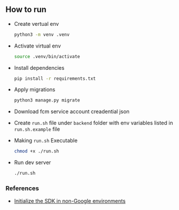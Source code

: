 ## How to run

- Create vertual env

    ```sh
    python3 -m venv .venv
    ```

- Activate virtual env

    ```sh
    source .venv/bin/activate
    ```

- Install dependencies

    ```sh
    pip install -r requirements.txt
    ```

- Apply migrations 

    ```sh
    python3 manage.py migrate
    ```

- Download fcm service account creadential json

- Create `run.sh` file under `backend` folder with env variables listed in `run.sh.example` file

- Making `run.sh` Executable

    ```sh
    chmod +x ./run.sh
    ```

- Run dev server

    ```sh
    ./run.sh
    ```

### References

- [Initialize the SDK in non-Google environments](https://firebase.google.com/docs/admin/setup#initialize_the_sdk_in_non-google_environments)
